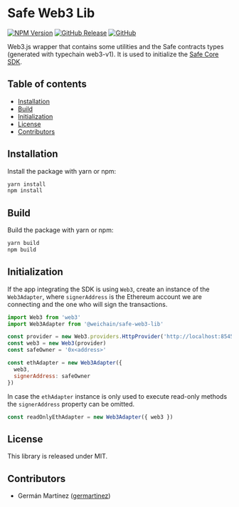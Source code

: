# Safe Web3 Lib

[![NPM Version](https://badge.fury.io/js/%40safe-global%2Fsafe-web3-lib.svg)](https://badge.fury.io/js/%40safe-global%2Fsafe-web3-lib)
[![GitHub Release](https://img.shields.io/github/release/safe-global/safe-core-sdk.svg?style=flat)](https://github.com/safe-global/safe-core-sdk/releases)
[![GitHub](https://img.shields.io/github/license/safe-global/safe-core-sdk)](https://github.com/safe-global/safe-core-sdk/blob/main/LICENSE.md)

Web3.js wrapper that contains some utilities and the Safe contracts types (generated with typechain web3-v1). It is used to initialize the [Safe Core SDK](https://github.com/safe-global/safe-core-sdk/tree/main/packages/safe-core-sdk).

## Table of contents

- [Installation](#installation)
- [Build](#build)
- [Initialization](#initialization)
- [License](#license)
- [Contributors](#contributors)

## <a name="installation">Installation</a>

Install the package with yarn or npm:

```bash
yarn install
npm install
```

## <a name="build">Build</a>

Build the package with yarn or npm:

```bash
yarn build
npm build
```

## <a name="initialization">Initialization</a>

If the app integrating the SDK is using `Web3`, create an instance of the `Web3Adapter`, where `signerAddress` is the Ethereum account we are connecting and the one who will sign the transactions.

```js
import Web3 from 'web3'
import Web3Adapter from '@weichain/safe-web3-lib'

const provider = new Web3.providers.HttpProvider('http://localhost:8545')
const web3 = new Web3(provider)
const safeOwner = '0x<address>'

const ethAdapter = new Web3Adapter({
  web3,
  signerAddress: safeOwner
})
```

In case the `ethAdapter` instance is only used to execute read-only methods the `signerAddress` property can be omitted.

```js
const readOnlyEthAdapter = new Web3Adapter({ web3 })
```

## <a name="license">License</a>

This library is released under MIT.

## <a name="contributors">Contributors</a>

- Germán Martínez ([germartinez](https://github.com/germartinez))
